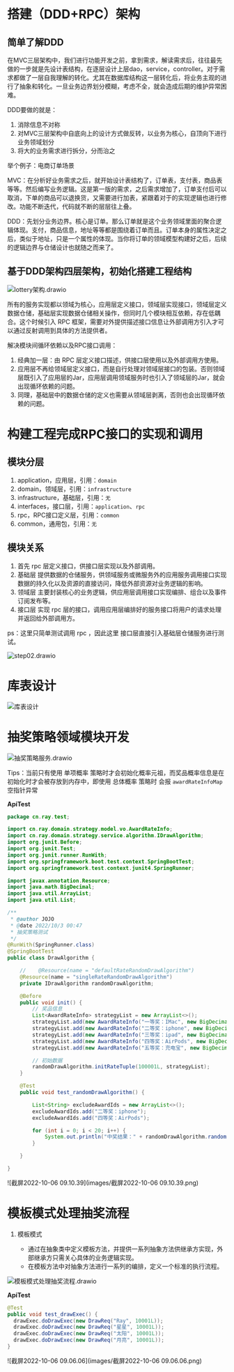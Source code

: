 # 搭建（DDD+RPC）架构

## 简单了解DDD

在MVC三层架构中，我们进行功能开发之前，拿到需求，解读需求后，往往最先做的一步就是先设计表结构，在逐层设计上层dao，service，controller。对于需求都做了一层自我理解的转化。尤其在数据库结构这一层转化后，将业务主观的进行了抽象和转化。一旦业务边界划分模糊，考虑不全，就会造成后期的维护异常困难。

DDD要做的就是：

1. 消除信息不对称
2. 对MVC三层架构中自底向上的设计方式做反转，以业务为核心，自顶向下进行业务领域划分
3. 将大的业务需求进行拆分，分而治之

举个例子：电商订单场景

MVC：在分析好业务需求之后，就开始设计表结构了，订单表，支付表，商品表等等。然后编写业务逻辑。这是第一版的需求，之后需求增加了，订单支付后可以取消，下单的商品可以退换货，又需要进行加表，紧跟着对于的实现逻辑也进行修改。功能不断迭代，代码就不断的层层往上叠。

DDD：先划分业务边界。核心是订单。那么订单就是这个业务领域里面的聚合逻辑体现。支付，商品信息，地址等等都是围绕着订单而且。订单本身的属性决定之后，类似于地址，只是一个属性的体现。当你将订单的领域模型构建好之后，后续的逻辑边界与仓储设计也就随之而来了。

## 基于DDD架构四层架构，初始化搭建工程结构

![lottery架构.drawio](images/lottery架构.drawio.png)

所有的服务实现都以领域为核心，应用层定义接口，领域层实现接口，领域层定义数据仓储，基础层实现数据仓储相关操作，但同时几个模块相互依赖，存在低耦合。这个时候引入 RPC 框架，需要对外提供描述接口信息让外部调用方引入才可以通过反射调用到具体的方法提供者。

解决模块间循环依赖以及RPC接口调用：

1. 经典加一层：由 RPC 层定义接口描述，供接口层使用以及外部调用方使用。
2. 应用层不再给领域层定义接口，而是自行处理对领域层接口的包装。否则领域层既引入了应用层的Jar，应用层调用领域服务时也引入了领域层的Jar，就会出现循环依赖的问题。
3. 同理，基础层中的数据仓储的定义也需要从领域层剥离，否则也会出现循环依赖的问题。

# 构建工程完成RPC接口的实现和调用

## 模块分层

1. application，应用层，引用：`domain`
2. domain，领域层，引用：`infrastructure`
3. infrastructure，基础层，引用：`无`
4. interfaces，接口层，引用：`application`、`rpc`
5. rpc，RPC接口定义层，引用：`common`
6. common，通用包，引用：`无`

## 模块关系

1. 首先 rpc 层定义接口，供接口层实现以及外部调用。
2. 基础层 提供数据的仓储服务，供领域服务或微服务外的应用服务调用接口实现数据的持久化以及资源的直接访问，降低外部资源对业务逻辑的影响。
3. 领域层 主要封装核心的业务逻辑，供应用层调用接口实现编排、组合以及事件订阅发布等。
4. 接口层 实现 rpc 层的接口，调用应用层编排好的服务接口将用户的请求处理并返回给外部调用方。

ps：这里只简单测试调用 rpc ，因此这里 接口层直接引入基础层仓储服务进行测试。

![step02.drawio](images/step02.drawio.png)

# 库表设计

![库表设计](images/库表设计.png)

# 

# 抽奖策略领域模块开发

![抽奖策略服务.drawio](images/抽奖策略服务.drawio.png)

Tips：当前只有使用 单项概率 策略时才会初始化概率元祖，而奖品概率信息是在初始化时才会被存放到内存中，即使用 总体概率 策略时 会报 `awardRateInfoMap` 空指针异常

**ApiTest**

```java
package cn.ray.test;

import cn.ray.domain.strategy.model.vo.AwardRateInfo;
import cn.ray.domain.strategy.service.algorithm.IDrawAlgorithm;
import org.junit.Before;
import org.junit.Test;
import org.junit.runner.RunWith;
import org.springframework.boot.test.context.SpringBootTest;
import org.springframework.test.context.junit4.SpringRunner;

import javax.annotation.Resource;
import java.math.BigDecimal;
import java.util.ArrayList;
import java.util.List;

/**
 * @author JOJO
 * @date 2022/10/3 00:47
 * 抽奖策略测试
 */
@RunWith(SpringRunner.class)
@SpringBootTest
public class DrawAlgorithm {

    //    @Resource(name = "defaultRateRandomDrawAlgorithm")
    @Resource(name = "singleRateRandomDrawAlgorithm")
    private IDrawAlgorithm randomDrawAlgorithm;

    @Before
    public void init() {
        // 奖品信息
        List<AwardRateInfo> strategyList = new ArrayList<>();
        strategyList.add(new AwardRateInfo("一等奖：IMac", new BigDecimal("0.05")));
        strategyList.add(new AwardRateInfo("二等奖：iphone", new BigDecimal("0.15")));
        strategyList.add(new AwardRateInfo("三等奖：ipad", new BigDecimal("0.20")));
        strategyList.add(new AwardRateInfo("四等奖：AirPods", new BigDecimal("0.25")));
        strategyList.add(new AwardRateInfo("五等奖：充电宝", new BigDecimal("0.35")));

        // 初始数据
        randomDrawAlgorithm.initRateTuple(100001L, strategyList);
    }

    @Test
    public void test_randomDrawAlgorithm() {

        List<String> excludeAwardIds = new ArrayList<>();
        excludeAwardIds.add("二等奖：iphone");
        excludeAwardIds.add("四等奖：AirPods");

        for (int i = 0; i < 20; i++) {
            System.out.println("中奖结果：" + randomDrawAlgorithm.randomDraw(100001L, excludeAwardIds));
        }

    }

}
```

![截屏2022-10-06 09.10.39](images/截屏2022-10-06 09.10.39.png)

# 模板模式处理抽奖流程

1. 模板模式

   - 通过在抽象类中定义模板方法，并提供一系列抽象方法供继承方实现，外部继承方只需关心具体的业务逻辑实现。
   - 在模板方法中对抽象方法进行一系列的编排，定义一个标准的执行流程。

![模板模式处理抽奖流程.drawio](images/模板模式处理抽奖流程.drawio.png)

**ApiTest**

```java
@Test
public void test_drawExec() {
  drawExec.doDrawExec(new DrawReq("Ray", 10001L));
  drawExec.doDrawExec(new DrawReq("星星", 10001L));
  drawExec.doDrawExec(new DrawReq("太阳", 10001L));
  drawExec.doDrawExec(new DrawReq("月亮", 10001L));
}
```

![截屏2022-10-06 09.06.06](images/截屏2022-10-06 09.06.06.png)

